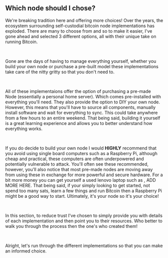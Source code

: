 ## Which node should I chose?

We're breaking tradition here and offering more choices! 
Over the years, the ecosystem surrounding self-custodial bitcoin node implementations has exploded. 
There are many to choose from and so to make it easier, I've gone ahead and selected 3 different options, all with their unique take on running Bitcoin. 

<br>

Gone are the days of having to manage everything yourself, whether you build your own node or purchase a pre-built model 
these implementations take care of the nitty gritty so that you don't need to.

<br>

All of these implementaions offer the option of purchasing a pre-made Node (essentially a personal home server). Which comes pre-installed with everything you'll need. 
They also provide the option to DIY your own node. However, this means that you'll have to source all components, manually install software and wait for everything to sync.
This could take anywhere from a few hours to an entire weekend. That being said, building it yourself is a great learning experience and allows you to better understand
how everything works. 

<br>

If you do decide to build your own node I would **HIGHLY** recommend that you avoid using single board computers such as a Raspberry Pi,
although cheap and practical, these computers are often underpowered and potentially vulnerable to attack. You'll often see these recommended, however, you'll also
notice that most pre-made nodes are moving away from using these in exchange for more powerful and secure hardware. For a bit more money you can get yourself a used lenovo laptop such as 
, ADD MORE HERE. That being said, if your simply looking to get started, not spend too many sats, learn a few things and run Bitcoin 
then a Raspberry Pi might be a good way to start. Ultimately, it's your node so it's your choice!

<br>

In this section, to reduce trust I've chosen to simply provide you with details of each implementation and then point you to their resources. Who better to walk you through
the process then the one's who created them!

<br>

Alright, let's run through the different implementations so that you can make an informed choice. 
